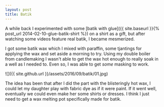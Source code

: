 ```yaml
---
layout: post
title: Batik
---
```

A while back I experimented with some
[batik with glue]({{ site.baseurl }}{% post_url 2014-02-10-glue-batik-shirt %})
on a shirt as a gift, but after watching some videos feature real batik, I
became mesmerized.

I got some batik wax which I mixed with paraffin, some tjantings for applying
the wax and set aside a morning to try. Using my double boiler from candlemaking
I wasn't able to get the wax hot enough to really soak in a well as I needed to.
Even so, I was able to get _some_ masking to work.

![]({{ site.github.url }}/assets/2016/09/batik/01.jpg)

The idea has been that after I did the part with the blisteringly hot wax, I
could let my daughter play with fabric dye as if it were paint. If it went well,
eventually we could even make her some shirts or dresses. I think I just need to
get a wax melting pot specifically made for batik.
